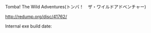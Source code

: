 Tomba! The Wild Adventures(トンバ！　ザ・ワイルドアドベンチャー)

http://redump.org/disc/41762/

Internal exe build date: 
